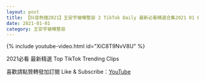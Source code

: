 ```yaml
---
layout: post
title: 【抖音熱搜2021】王安宇被曝整容 2 TikTok Daily 最新必看精選合集2021 01 01
date: 2021-01-01
category: 王安宇被曝整容
---
```


{% include youtube-video.html id="XiC8T9NvV8U" %}

2021必看 最新精選 Top TikTok Trending Clips

喜歡請點贊轉發加訂閱 Like & Subscribe：[YouTube](https://www.youtube.com/channel/UCAoR7VcanIPd04uEq_GIylA/videos)

